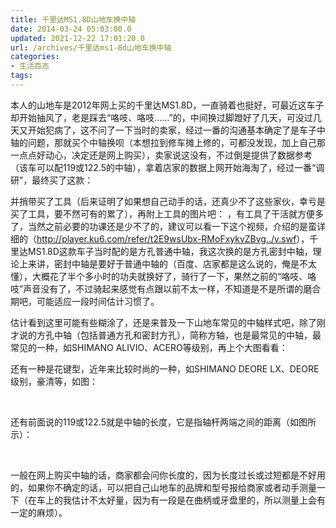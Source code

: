 ```yaml
---
title: 千里达MS1.8D山地车换中轴
date: 2014-03-24 05:03:00.0
updated: 2021-12-22 17:01:20.0
url: /archives/千里达ms1-8d山地车换中轴
categories: 
- 生活百态
tags: 
---
```


<p>本人的山地车是2012年网上买的千里达MS1.8D，一直骑着也挺好，可最近这车子却开始抽风了，老是踩去“咯吱、咯吱……”的，中间换过脚蹬好了几天，可没过几天又开始犯病了，这不问了一下当时的卖家，经过一番的沟通基本确定了是车子中轴的问题，那就买个中轴换呗（本想拉到修车摊上修的，可都没发现，加上自己那一点点好动心，决定还是网上购买），卖家说这没有，不过倒是提供了数据参考（该车可以配119或122.5的中轴），拿着店家的数据上网开始海淘了，经过一番“调研”，最终买了这款：</p><p>并捎带买了工具（后来证明了如果想自己动手的话，还真少不了这些家伙，幸亏是买了工具，要不然可有的累了），再附上工具的图片吧： ，有工具了干活就方便多了，当然之前必要的功课还是少不了的，建议可以看一下这个视频，介绍的是蛮详细的（<a href="http://player.ku6.com/refer/t2E9wsUbx-RMoFxykvZBvg../v.swf">http://player.ku6.com/refer/t2E9wsUbx-RMoFxykvZBvg../v.swf</a>），千里达MS1.8D这款车子当时配的是方孔普通中轴，我这次换的是方孔密封中轴，理论上来讲，密封中轴是要好于普通中轴的（百度、店家都是这么说的，俺是不太懂），大概花了半个多小时的功夫就换好了，骑行了一下，果然之前的“咯吱、咯吱”声音没有了，不过骑起来感觉有点跟以前不太一样，不知道是不是所谓的磨合期吧，可能适应一段时间估计习惯了。</p><p>估计看到这里可能有些糊涂了，还是来普及一下山地车常见的中轴样式吧，除了刚才说的方孔中轴（包括普通方孔和密封方孔），简称方轴，也是最常见的中轴，最常见的一种，如SHIMANO ALIVIO、ACERO等级别，再上个大图看看：</p><p>还有一种是花键型，近年来比较时尚的一种，如SHIMANO DEORE LX、DEORE级别，豪清等，如图：</p><p>&nbsp;</p><p>还有前面说的119或122.5就是中轴的长度，它是指轴杆两端之间的距离（如图所示）：</p><p>&nbsp;</p><p>一般在网上购买中轴的话，商家都会问你长度的，因为长度过长或过短都是不好用的，如果你不确定的话，可以把自己山地车的品牌和型号报给商家或者动手测量一下（在车上的我估计不太好量，因为有一段是在曲柄或牙盘里的，所以测量上会有一定的麻烦）。</p>